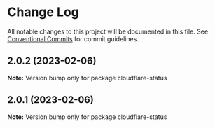 # Change Log

All notable changes to this project will be documented in this file.
See [Conventional Commits](https://conventionalcommits.org) for commit guidelines.

## 2.0.2 (2023-02-06)

**Note:** Version bump only for package cloudflare-status





## 2.0.1 (2023-02-06)

**Note:** Version bump only for package cloudflare-status
